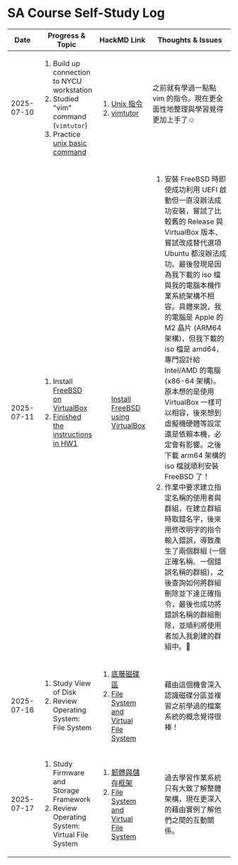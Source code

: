 # SA Course Self-Study Log

<table>
  <thead>
    <tr>
      <th>Date</th>
      <th>Progress & Topic</th>
      <th>HackMD Link</th>
      <th style="width: 80%;">Thoughts & Issues</th>
    </tr>
  </thead>
  <tbody>
    <tr>
      <td>2025-07-10</td>
      <td>
        <ol>
          <li>Build up connection to NYCU workstation</li>
          <li>Studied "vim" command (<code>vimtutor</code>)</li>
          <li>Practice <a href="https://cs.nycu.edu.tw/~unix/basic-commands">unix basic command </li>
        </ol>
      </td>
      <td>
        <ol>
          <li><a href="https://hackmd.io/UhlqyrsbRDuQil3DDhtW0g">Unix 指令</li>
          <li><a href="https://hackmd.io/XbgWnIVKTAqq-djge6OCgA">vimtutor</li>
        </ol>
      </td>
      <td>
        之前就有學過一點點 vim 的指令。現在更全面性地整理與學習覺得更加上手了☺️<br><br>
      </td>
    </tr>
    <tr>
      <td>2025-07-11</td>
      <td>
        <ol>
          <li>Install <a href="https://nasa.cs.nycu.edu.tw/sa/2024/slides/01_Install_FreeBSD.pdf">FreeBSD on VirtualBox</li>
          <li>Finished the instructions in <a href="https://nasa.cs.nycu.edu.tw/sa/2024/slides/hw1.pdf">HW1</li>
        </ol>
      </td>
      <td>
        <ol>
          <a href="https://hackmd.io/UhlqyrsbRDuQil3DDhtW0g">Install FreeBSD using VirtualBox</li>
        </ol>
      </td>
      <td>
        <ol>
          <li>安裝 FreeBSD 時即使成功利用 UEFI 啟動但一直沒辦法成功安裝，嘗試了比較舊的 Release 與 VirtualBox 版本、嘗試改成替代選項 Ubuntu 都沒辦法成功。最後發現是因為我下載的 iso 檔與我的電腦本機作業系統架構不相容。具體來說，我的電腦是 Apple 的 M2 晶片 (ARM64 架構)，但我下載的 iso 檔是 amd64，專門設計給 Intel/AMD 的電腦 (x86-64 架構)。原本想的是使用 VirtualBox 一樣可以相容，後來想到虛擬機硬體等設定還是依賴本機，必定會有影響。之後下載 arm64 架構的 iso 檔就順利安裝 FreeBSD 了！</li>
          <li>作業中要求建立指定名稱的使用者與群組，在建立群組時取錯名字，後來用修改明字的指令輸入錯誤，導致產生了兩個群組 (一個正確名稱、一個錯誤名稱的群組)，之後查詢如何將群組刪除並下達正確指令，最後也成功將錯誤名稱的群組刪除，並順利將使用者加入我創建的群組中。🥹</li>
        </ol>
      </td>
    </tr>
    <tr>
      <td>2025-07-16</td>
      <td>
        <ol>
          <li>Study View of Disk</li>
          <li>Review Operating System: File System</li>
        </ol>
      </td>
      <td>
        <ol>
          <li><a href="https://hackmd.io/qy_E3o9tQZue_h324Pq1mA?view">底層磁碟區</li>
          <li><a href="https://hackmd.io/UhlqyrsbRDuQil3DDhtW0g](https://hackmd.io/fIlGLmSVRbewJuD7RrZ8Wg">File System and Virtual File System</li>
        </ol>
      </td>
      <td>
        <ol>
          藉由這個機會深入認識磁碟分區並複習之前學過的檔案系統的概念覺得很棒！
        </ol>
      </td>
    </tr>
    <tr>
      <td>2025-07-17</td>
      <td>
        <ol>
          <li>Study Firmware and Storage Framework</li>
          <li>Review Operating System: Virtual File System</li>
        </ol>
      </td>
      <td>
        <ol>
          <li><a href="https://hackmd.io/U2ClOuCoSKO8W9BF2u4vwg?view">韌體與儲存框架</li>
          <li><a href="https://hackmd.io/UhlqyrsbRDuQil3DDhtW0g](https://hackmd.io/fIlGLmSVRbewJuD7RrZ8Wg">File System and Virtual File System</li>
        </ol>
      </td>
      <td>
        <ol>
          過去學習作業系統只有大致了解整體架構，現在更深入的藉由實例了解他們之間的互動關係。
        </ol>
      </td>
    </tr>
    </tbody>
</table>
